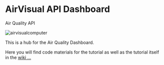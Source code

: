 # AirVisual API Dashboard
Air Quality API

![airvisualcomputer](https://user-images.githubusercontent.com/43038812/55748761-167ae580-5a05-11e9-9fd1-253dfdb3f965.jpg)

This is a hub for the Air Quality Dashboard.

Here you will find code materials for the tutorial as well as the tutorial itself in the [wiki ...](https://github.com/InitialState/airvisual/wiki)
